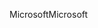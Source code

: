 <span data-ttu-id="5aa36-101">Microsoft</span><span class="sxs-lookup"><span data-stu-id="5aa36-101">Microsoft</span></span>